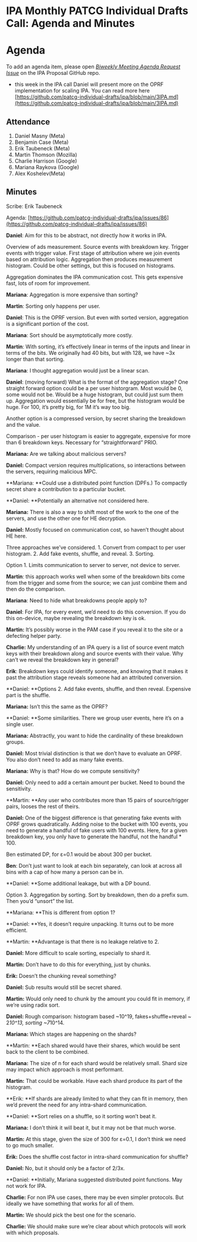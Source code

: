 

# IPA Monthly PATCG Individual Drafts Call: Agenda and Minutes


# Agenda

To add an agenda item, please open _[Biweekly Meeting Agenda Request Issue](https://github.com/patcg-individual-drafts/ipa/issues/new/choose)_ on the IPA Proposal GitHub repo.



*  this week in the IPA call Daniel will present more on the OPRF implementation for scaling IPA.  You can read more here [https://github.com/patcg-individual-drafts/ipa/blob/main/3IPA.md](https://github.com/patcg-individual-drafts/ipa/blob/main/3IPA.md)


## **Attendance**
1. Daniel Masny (Meta)
2. Benjamin Case (Meta)
3. Erik Taubeneck (Meta)
4. Martin Thomson (Mozilla)
5. Charlie Harrison (Google)
6. Mariana Raykova (Google)
7. Alex Koshelev(Meta)


## Minutes

Scribe:  Erik Taubeneck

Agenda: [https://github.com/patcg-individual-drafts/ipa/issues/86](https://github.com/patcg-individual-drafts/ipa/issues/86)

**Daniel**: Aim for this to be abstract, not directly how it works in IPA.

Overview of ads measurement. Source events with breakdown key. Trigger events with trigger value. First stage of attribution where we join events based on attribution logic. Aggregation then produces measurement histogram. Could be other settings, but this is focused on histograms.

Aggregation dominates the IPA communication cost. This gets expensive fast, lots of room for improvement.

**Mariana**: Aggregation is more expensive than sorting?

**Martin**: Sorting only happens per user.

**Daniel**: This is the OPRF version. But even with sorted version, aggregation is a significant portion of the cost.

**Mariana**: Sort should be asymptotically more costly.

**Martin**: With sorting, it’s effectively linear in terms of the inputs and linear in terms of the bits. We originally had 40 bits, but with 128, we have ~3x longer than that sorting.

**Mariana**: I thought aggregation would just be a linear scan.

**Daniel**: (moving forward) What is the format of the aggregation stage? One straight forward option could be a per user historgram. Most would be 0, some would not be. Would be a huge histogram, but could just sum them up. Aggregation would essentially be for free, but the histogram would be huge. For 100, it’s pretty big, for 1M it’s way too big.

Another option is a compressed version, by secret sharing the breakdown and the value.

Comparison - per user histogram is easier to aggregate, expensive for more than 6 breakdown keys. Necessary for “straightforward” PRIO.

**Mariana:** Are we talking about malicious servers?

**Daniel:** Compact version requires multiplications, so interactions between the servers, requiring malicious MPC.

**Mariana: **Could use a distributed point function (DPFs.) To compactly secret share a contribution to a particular bucket.

**Daniel: **Potentially an alternative not considered here.

**Mariana:** There is also a way to shift most of the work to the one of the servers, and use the other one for HE decryption.

**Daniel:** Mostly focused on communication cost, so haven’t thought about HE here.

Three approaches we’ve considered. 1. Convert from compact to per user histogram. 2. Add fake events, shuffle, and reveal. 3. Sorting.

Option 1. Limits communication to server to server, not device to server.

**Martin**: this approach works well when some of the breakdown bits come from the trigger and some from the source; we can just combine them and then do the comparison.

**Mariana**: Need to hide what breakdowns people apply to?

**Daniel**: For IPA, for every event, we’d need to do this conversion. If you do this on-device, maybe revealing the breakdown key is ok.

**Martin:** It’s possibly worse in the PAM case if you reveal it to the site or a defecting helper party.

**Charlie:** My understanding of an IPA query is a list of source event match keys with their breakdown along and source events with their value. Why can’t we reveal the breakdown key in general?

**Erik**: Breakdown keys could identify someone, and knowing that it makes it past the attribution stage reveals someone had an attributed conversion.

**Daniel: **Options 2. Add fake events, shuffle, and then reveal. Expensive part is the shuffle.

**Mariana:** Isn’t this the same as the OPRF?

**Daniel: **Some similarities. There we group user events, here it’s on a single user.

**Mariana:** Abstractly, you want to hide the cardinality of these breakdown groups.

**Daniel:** Most trivial distinction is that we don’t have to evaluate an OPRF. You also don’t need to add as many fake events.

**Mariana:** Why is that? How do we compute sensitivity?

**Daniel:** Only need to add a certain amount per bucket. Need to bound the sensitivity.

**Martin: **Any user who contributes more than 15 pairs of source/trigger pairs, looses the rest of theirs.

**Daniel:** One of the biggest difference is that generating fake events with OPRF grows quadratically. Adding noise to the bucket with 100 events, you need to generate a handful of fake users with 100 events. Here, for a given breakdown key, you only have to generate the handful, not the handful * 100.

Ben estimated DP, for ε=0.1 would be about 300 per bucket.

**Ben**: Don’t just want to look at each bin separately, can look at across all bins with a cap of how many a person can be in.

**Daniel: **Some additional leakage, but with a DP bound.

Option 3. Aggregation by sorting. Sort by breakdown, then do a prefix sum. Then you’d “unsort” the list.

**Mariana: **This is different from option 1?

**Daniel: **Yes, it doesn’t require unpacking. It turns out to be more efficient.

**Martin: **Advantage is that there is no leakage relative to 2.

**Daniel:** More difficult to scale sorting, especially to shard it.

**Martin:** Don’t have to do this for everything, just by chunks.

**Erik:** Doesn’t the chunking reveal something?

**Daniel:** Sub results would still be secret shared.

**Martin:** Would only need to chunk by the amount you could fit in memory, if we’re using radix sort.

**Daniel:** Rough comparison: histogram based ~10^19, fakes+shuffle+reveal ~ 2*10^13, sorting ~7*10^14.

**Mariana:** Which stages are happening on the shards?

**Martin: **Each shared would have their shares, which would be sent back to the client to be combined.

**Mariana:** The size of n for each shard would be relatively small.  Shard size may impact which approach is most performant.

**Martin:** That could be workable. Have each shard produce its part of the histogram.

**Erik: **If shards are already limited to what they can fit in memory, then we’d prevent the need for any intra-shard communication.

**Daniel: **Sort relies on a shuffle, so it sorting won’t beat it.

**Mariana:** I don’t think it will beat it, but it may not be that much worse.

**Martin:** At this stage, given the size of 300 for ε=0.1, I don’t think we need to go much smaller.

**Erik:** Does the shuffle cost factor in intra-shard communication for shuffle?

**Daniel:** No, but it should only be a factor of 2/3x.

**Daniel: **Initially, Mariana suggested distributed point functions. May not work for IPA.

**Charlie:** For non IPA use cases, there may be even simpler protocols. But ideally we have something that works for all of them.

**Martin:** We should pick the best one for the scenario.

**Charlie:** We should make sure we’re clear about which protocols will work with which proposals.
